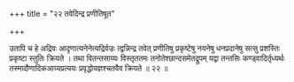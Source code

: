 +++
title = "२२ तवेदिन्द्र प्रणीतिषूत"

+++

उतापि च हे अद्रिवः आदृणात्यनेनेत्यद्रिर्वज्रः त्द्वन्निन्द्र तवेत् प्रणीतिषु प्रकृष्टेषु नयनेषु धनप्रदानेषु सत्सु प्रशस्तिः प्रकृष्टा स्तुतिः क्रियते । तथा वितन्तसाय्यः विस्तृततमः तनोतेश्छान्दसमेतद्रूपम् यद्वा तन्तसिः कण्ड्वादिर्तृध्यर्थः तस्मादौणादिकआय्यप्रत्ययः प्रवृद्धोयज्ञश्चतवैव क्रियते ॥ २२ ॥